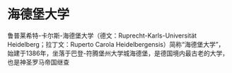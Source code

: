 # 海德堡大学

鲁普莱希特-卡尔斯-海德堡大学（德文：Ruprecht-Karls-Universität Heidelberg；拉丁文：Ruperto Carola Heidelbergensis）简称“海德堡大学”，始建于1386年，坐落于巴登-符腾堡州大学城海德堡，是德国境内最古老的大学，也是神圣罗马帝国继查